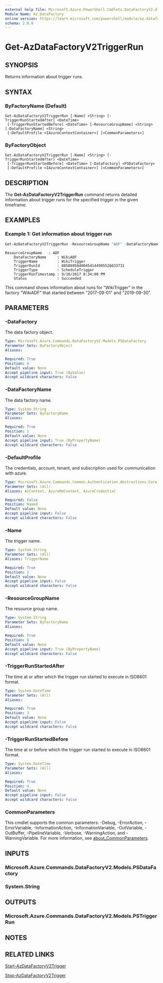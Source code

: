 ```yaml
---
external help file: Microsoft.Azure.PowerShell.Cmdlets.DataFactoryV2.dll-Help.xml
Module Name: Az.DataFactory
online version: https://learn.microsoft.com/powershell/module/az.datafactory/get-azdatafactoryv2triggerrun
schema: 2.0.0
---
```


# Get-AzDataFactoryV2TriggerRun

## SYNOPSIS
Returns information about trigger runs.

## SYNTAX

### ByFactoryName (Default)
```
Get-AzDataFactoryV2TriggerRun [-Name] <String> [-TriggerRunStartedAfter] <DateTime>
 [-TriggerRunStartedBefore] <DateTime> [-ResourceGroupName] <String> [-DataFactoryName] <String>
 [-DefaultProfile <IAzureContextContainer>] [<CommonParameters>]
```

### ByFactoryObject
```
Get-AzDataFactoryV2TriggerRun [-Name] <String> [-TriggerRunStartedAfter] <DateTime>
 [-TriggerRunStartedBefore] <DateTime> [-DataFactory] <PSDataFactory>
 [-DefaultProfile <IAzureContextContainer>] [<CommonParameters>]
```

## DESCRIPTION
The **Get-AzDataFactoryV2TriggerRun** command returns detailed information about trigger runs for the specified trigger in the given timeframe.

## EXAMPLES

### Example 1: Get information about trigger run
```powershell
Get-AzDataFactoryV2TriggerRun -ResourceGroupName "ADF" -DataFactoryName "WikiADF" -TriggerName "WikiTrigger" -TriggerRunStartedAfter "2017-09-01" -TriggerRunStartedBefore "2019-09-30"
```

```output
ResourceGroupName   : ADF
    DataFactoryName     : WikiADF
    TriggerName         : WikiTrigger
    TriggerRunId        : 08586958400454144995526033731
    TriggerType         : ScheduleTrigger
    TriggerRunTimestamp : 9/18/2017 8:34:00 PM
    Status              : Succeeded
```

This command shows information about runs for "WikiTrigger" in the factory "WikiADF" that started between "2017-09-01" and "2019-09-30".

## PARAMETERS

### -DataFactory
The data factory object.

```yaml
Type: Microsoft.Azure.Commands.DataFactoryV2.Models.PSDataFactory
Parameter Sets: ByFactoryObject
Aliases:

Required: True
Position: 0
Default value: None
Accept pipeline input: True (ByValue)
Accept wildcard characters: False
```

### -DataFactoryName
The data factory name.

```yaml
Type: System.String
Parameter Sets: ByFactoryName
Aliases:

Required: True
Position: 1
Default value: None
Accept pipeline input: True (ByPropertyName)
Accept wildcard characters: False
```

### -DefaultProfile
The credentials, account, tenant, and subscription used for communication with azure.

```yaml
Type: Microsoft.Azure.Commands.Common.Authentication.Abstractions.Core.IAzureContextContainer
Parameter Sets: (All)
Aliases: AzContext, AzureRmContext, AzureCredential

Required: False
Position: Named
Default value: None
Accept pipeline input: False
Accept wildcard characters: False
```

### -Name
The trigger name.

```yaml
Type: System.String
Parameter Sets: (All)
Aliases: TriggerName

Required: True
Position: 2
Default value: None
Accept pipeline input: False
Accept wildcard characters: False
```

### -ResourceGroupName
The resource group name.

```yaml
Type: System.String
Parameter Sets: ByFactoryName
Aliases:

Required: True
Position: 0
Default value: None
Accept pipeline input: True (ByPropertyName)
Accept wildcard characters: False
```

### -TriggerRunStartedAfter
The time at or after which the trigger run started to execute in ISO8601 format.

```yaml
Type: System.DateTime
Parameter Sets: (All)
Aliases:

Required: True
Position: 3
Default value: None
Accept pipeline input: False
Accept wildcard characters: False
```

### -TriggerRunStartedBefore
The time at or before which the trigger run started to execute in ISO8601 format.

```yaml
Type: System.DateTime
Parameter Sets: (All)
Aliases:

Required: True
Position: 4
Default value: None
Accept pipeline input: False
Accept wildcard characters: False
```

### CommonParameters
This cmdlet supports the common parameters: -Debug, -ErrorAction, -ErrorVariable, -InformationAction, -InformationVariable, -OutVariable, -OutBuffer, -PipelineVariable, -Verbose, -WarningAction, and -WarningVariable. For more information, see [about_CommonParameters](http://go.microsoft.com/fwlink/?LinkID=113216).

## INPUTS

### Microsoft.Azure.Commands.DataFactoryV2.Models.PSDataFactory

### System.String

## OUTPUTS

### Microsoft.Azure.Commands.DataFactoryV2.Models.PSTriggerRun

## NOTES

## RELATED LINKS

[Start-AzDataFactoryV2Trigger]()

[Stop-AzDataFactoryV2Trigger]()

